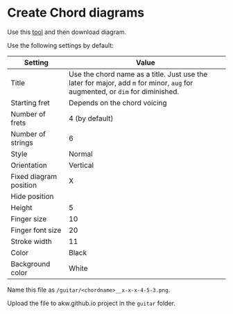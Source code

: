 # Create Chord diagrams

Use this [tool](https://chordpic.com/) and then download diagram.

Use the following settings by default:

|Setting|Value|
|---|---|
|Title|Use the chord name as a title. Just use the later for major, add `m` for minor, `aug` for augmented, or `dim` for diminished.|
|Starting fret|Depends on the chord voicing|
|Number of frets|4 (by default)|
|Number of strings|6|
|Style|Normal|
|Orientation|Vertical|
|Fixed diagram position|X|
|Hide position| |
|Height|5|
|Finger size|10|
|Finger font size|20|
|Stroke width|11|
|Color|Black|
|Background color|White|

Name this file as `/guitar/<chordname>__x-x-x-4-5-3.png`.

Upload the file to akw.github.io project in the `guitar` folder.

